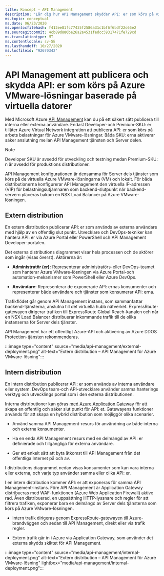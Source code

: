 ```yaml
---
title: Koncept – API Management
description: 'Lär dig hur API Management skyddar API: er som körs på virtuella datorer i Azure VMware-lösningen'
ms.topic: conceptual
ms.date: 06/23/2020
ms.openlocfilehash: f412ee81fc77435f2586a31c1bf6f6bdf22c66e2
ms.sourcegitcommit: 4cb89d880be26a2a4531fedcc59317471fe729cd
ms.translationtype: MT
ms.contentlocale: sv-SE
ms.lasthandoff: 10/27/2020
ms.locfileid: "92670342"
---
```

# <a name="api-management-to-publish-and-protect-apis-running-on-azure-vmware-solution-based-vms"></a>API Management att publicera och skydda API: er som körs på Azure VMware-lösningar baserade på virtuella datorer

Med Microsoft Azure [API Management](https://azure.microsoft.com/services/api-management/) kan du på ett säkert sätt publicera till interna eller externa användare.  Endast Developer-och Premium-SKU: er tillåter Azure Virtual Network integration att publicera API: er som körs på arbets belastningar för Azure VMware-lösningar.  Båda SKU: erna aktiverar säker anslutning mellan API Management tjänsten och Server delen. 

>[!NOTE]
>Developer SKU är avsedd för utveckling och testning medan Premium-SKU: n är avsedd för produktions distributioner.

API Management konfigurationen är densamma för Server dels tjänster som körs på de virtuella Azure VMware-lösningarna (VM) och lokalt. För båda distributionerna konfigurerar API Management den virtuella IP-adressen (VIP) för belastningsutjämnaren som backend-slutpunkt när backend-servern placeras bakom en NSX Load Balancer på Azure VMware-lösningen. 


## <a name="external-deployment"></a>Extern distribution

En extern distribution publicerar API: er som används av externa användare med hjälp av en offentlig slut punkt. Utvecklare och DevOps-tekniker kan hantera API: er via Azure Portal eller PowerShell och API Management Developer-portalen.

Det externa distributions diagrammet visar hela processen och de aktörer som ingår (visas överst). Aktörerna är:

- **Administratör (er):** Representerar administratörs-eller DevOps-teamet som hanterar Azure VMware-lösningen via Azure Portal-och automation-mekanismer som PowerShell eller Azure DevOps.

- **Användare:**  Representerar de exponerade API: ernas konsumenter och representerar både användare och tjänster som konsumerar API: erna.

Trafikflödet går genom API Management instans, som sammanfattar backend-tjänsterna, anslutna till det virtuella hubb nätverket. ExpressRoute-gatewayen dirigerar trafiken till ExpressRoute Global Reach-kanalen och når en NSX Load Balancer distribuerar inkommande trafik till de olika instanserna för Server dels tjänster.

API Management har ett offentligt Azure-API och aktivering av Azure DDOS Protection-tjänsten rekommenderas. 

:::image type="content" source="media/api-management/external-deployment.png" alt-text="Extern distribution – API Management för Azure VMware-lösning":::


## <a name="internal-deployment"></a>Intern distribution

En intern distribution publicerar API: er som används av interna användare eller system. DevOps team-och API-utvecklare använder samma hanterings verktyg och utvecklings portal som i den externa distributionen.

Interna distributioner kan göras [med Azure Application Gateway](../api-management/api-management-howto-integrate-internal-vnet-appgateway.md) för att skapa en offentlig och säker slut punkt för API: et.  Gatewayens funktioner används för att skapa en hybrid distribution som möjliggör olika scenarier.  

* Använd samma API Management-resurs för användning av både interna och externa konsumenter.

* Ha en enda API Management resurs med en delmängd av API: er definierade och tillgängliga för externa användare.

* Ger ett enkelt sätt att byta åtkomst till API Management från det offentliga Internet på och av.

I distributions diagrammet nedan visas konsumenter som kan vara interna eller externa, och varje typ använder samma eller olika API: er.

I en intern distribution kommer API: er att exponeras för samma API Management-instans. Före API Management är Application Gateway distribueras med WAF-funktionen (Azure Web Application Firewall) aktive rad. Även distribuerad, en uppsättning HTTP-lyssnare och regler för att filtrera trafiken, exponerar bara en delmängd av Server dels tjänsterna som körs på Azure VMware-lösningen.


* Intern trafik dirigeras genom ExpressRoute-gatewayen till Azure-brandväggen och sedan till API Management, direkt eller via trafik regler.   

* Extern trafik går in i Azure via Application Gateway, som använder det externa skydds skiktet för API Management.


:::image type="content" source="media/api-management/internal-deployment.png" alt-text="Extern distribution – API Management för Azure VMware-lösning" lightbox="media/api-management/internal-deployment.png":::